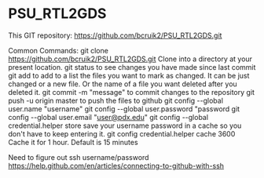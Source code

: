 # PSU_RTL2GDS 

This GIT repository:  https://github.com/bcruik2/PSU_RTL2GDS.git

Common Commands:
git clone https://github.com/bcruik2/PSU_RTL2GDS.git
        Clone into a directory at your present location.
git status
        to see changes you have made since last commit
git add
        to add to a list the files you want to mark as changed.
        It can be just changed or a new file.  Or the name of a file you want deleted after you deleted it.
git commit -m "message"
        to commit changes to the repository
git push -u origin master
        to push the files to github
git config --global user.name "username"
git config --global user.password "password
git config --global user.email "user@pdx.edu"
git config --global credential.helper store
        save your username password in a cache so you don't  have to keep entering it.
git config credential.helper cache 3600
        Cache it for 1 hour.  Default is 15 minutes

Need to figure out ssh username/password
         https://help.github.com/en/articles/connecting-to-github-with-ssh 


